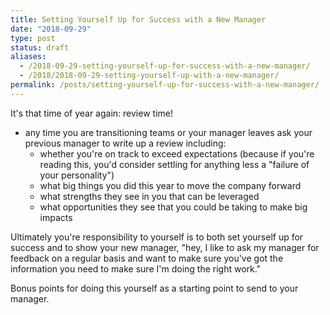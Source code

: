 ```yaml
---
title: Setting Yourself Up for Success with a New Manager
date: "2018-09-29"
type: post
status: draft
aliases:
  - /2018-09-29-setting-yourself-up-for-success-with-a-new-manager/
  - /2018/2018-09-29-setting-yourself-up-with-a-new-manager/
permalink: /posts/setting-yourself-up-for-success-with-a-new-manager/
---
```




It's that time of year again: review time!

- any time you are transitioning teams or your manager leaves ask your previous manager to write up a review including:
  - whether you're on track to exceed expectations (because if you're reading this, you'd consider settling for anything less a "failure of your personality")
  - what big things you did this year to move the company forward
  - what strengths they see in you that can be leveraged
  - what opportunities they see that you could be taking to make big impacts

Ultimately you're responsibility to yourself is to both set yourself up for success and to show your new manager, "hey, I like to ask my manager for feedback on a regular basis and want to make sure you've got the information you need to make sure I'm doing the right work."

Bonus points for doing this yourself as a starting point to send to your manager.
